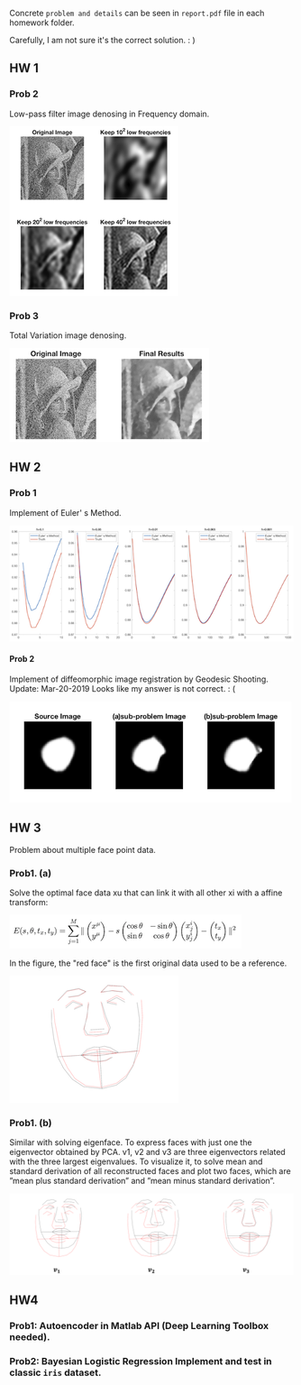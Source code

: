 Concrete `problem and details` can be seen in `report.pdf` file in each homework folder. 

Carefully, I am not sure it's the correct solution. : )

## HW 1

### Prob 2

Low-pass filter image denosing in Frequency domain.

![](./hw1/img/res_prob2.png)

### Prob 3

Total Variation image denosing.

![](./hw1/img/res_prob3.png)

## HW 2

### Prob 1

Implement of Euler' s Method.

![](./hw2/img/res_prob1.png)

#### Prob 2

Implement of diffeomorphic image registration by Geodesic Shooting.
Update: Mar-20-2019 Looks like my answer is not correct. : (

![](./hw2/img/res_prob2.png)

## HW 3

Problem about multiple face point data.

### Prob1. (a)

Solve the optimal face data xu that can link it with all other xi with a affine transform:

![](./hw3/img/equ_prob1.png)

In the figure, the "red face" is the first original data used to be a reference. 

![](./hw3/img/res_prob1.png)

### Prob1. (b)

Similar with solving eigenface. To express faces with just one the eigenvector obtained by PCA. v1, v2 and v3 are three eigenvectors related with the three largest eigenvalues. To visualize it, to solve mean and standard derivation of all reconstructed faces and plot two faces, which are ”mean plus standard derivation” and ”mean minus standard derivation”. 

![](./hw3/img/res_prob2.png)

## HW4

### Prob1: Autoencoder in Matlab API (Deep Learning Toolbox needed).
### Prob2: Bayesian Logistic Regression Implement and test in classic `iris` dataset.
